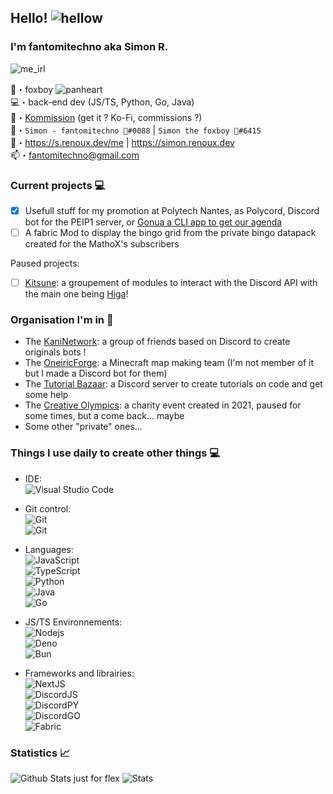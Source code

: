 ## Hello! ![hellow](https://cdn.discordapp.com/emojis/438755742627921920.webp?size=32&quality=lossless)
### I'm fantomitechno aka Simon R.
![me_irl](https://cdn.discordapp.com/emojis/1024790523833237514.webp?size=96&quality=lossless)

🦊・foxboy ![panheart](https://cdn.discordapp.com/emojis/1021079224154595418.webp?size=16&quality=lossless)\
💻・back-end dev (JS/TS, Python, Go, Java)\
💸・[Kommission](https://s.renoux.dev/commissions) (get it ? Ko-Fi, commissions ?) \
🥼・`Simon - fantomitechno 🦊#0088` | `Simon the foxboy 🦊#6415`\
🔗・https://s.renoux.dev/me | https://simon.renoux.dev \
📫・[fantomitechno@gmail.com](mailto:fantomitechno@gmail.com)

### Current projects 💻
- [x] Usefull stuff for my promotion at Polytech Nantes, as Polycord, Discord bot for the PEIP1 server, or [Gonua a CLI app to get our agenda](https://github.com/PEIP-Nantes-2022-2024/GONUA)
- [ ] A fabric Mod to display the bingo grid from the private bingo datapack created for the MathoX's subscribers

Paused projects:
- [ ] [Kitsune](https://github.com/kitsune-js): a groupement of modules to interact with the Discord API with the main one being [Higa](https://github.com/kitsune-js/Higa)!

### Organisation I'm in 👥
- The [KaniNetwork](https://github.com/KaniNetwork): a group of friends based on Discord to create originals bots !
- The [OneiricForge](https://github.com/OneiricForge): a Minecraft map making team (I'm not member of it but I made a Discord bot for them)
- The [Tutorial Bazaar](https://github.com/tutorial-bazaar): a Discord server to create tutorials on code and get some help
- The [Creative Olympics](https://github.com/Creative-Olympics): a charity event created in 2021, paused for some times, but a come back... maybe
- Some other "private" ones...

### Things I use daily to create other things 💻
- IDE: \
![Visual Studio Code](https://img.shields.io/badge/VSCode-black?style=flat-square&logo=visual-studio-code)

- Git control: \
![Git](https://img.shields.io/badge/Git-black?style=flat-square&logo=git) \
![Git](https://img.shields.io/badge/GitHub-black?style=flat-square&logo=github)

- Languages: \
![JavaScript](https://img.shields.io/badge/JavaScript-black?style=flat-square&logo=javascript) \
![TypeScript](https://img.shields.io/badge/TypeScript-black?style=flat-square&logo=typescript&logoColor=3178C6) \
![Python](https://img.shields.io/badge/Python-black?style=flat-square&logo=python) \
![Java](https://img.shields.io/badge/Java-black?style=flat-square&logo=java) <!-- rip java --> \
![Go](https://img.shields.io/badge/Go-black?style=flat-square&logo=go)

- JS/TS Environnements: \
![Nodejs](https://img.shields.io/badge/Nodejs-black?style=flat-square&logo=node.js) \
![Deno](https://img.shields.io/badge/Deno-black?style=flat-square&logo=deno) \
![Bun](https://img.shields.io/badge/Bun-black?style=flat-square&logo=bun)

- Frameworks and librairies: \
![NextJS](https://img.shields.io/badge/Nextjs-black?style=flat-square&logo=next.js) \
![DiscordJS](https://img.shields.io/badge/DiscordJS-black?style=flat-square&logo=discord) \
![DiscordPY](https://img.shields.io/badge/DiscordPY-black?style=flat-square&logo=discord) \
![DiscordGO](https://img.shields.io/badge/DiscordGO-black?style=flat-square&logo=discord) \
![Fabric](https://img.shields.io/badge/Express-black?style=flat-square) 


### Statistics 📈
![Github Stats just for flex](https://github-readme-stats.vercel.app/api?username=fantomitechno&show_icons=true&theme=cobalt&count_private=true)
![Stats](https://github-readme-stats.vercel.app/api/top-langs/?username=fantomitechno&layout=compact&theme=outrun)
